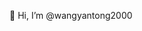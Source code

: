 👋 Hi, I’m @wangyantong2000


<!---
wangyantong2000/wangyantong2000 is a ✨ special ✨ repository because its `README.md` (this file) appears on your GitHub profile.
You can click the Preview link to take a look at your changes.
--->
